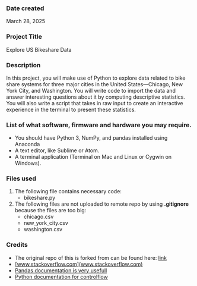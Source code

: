 ### Date created

March 28, 2025

### Project Title

Explore US Bikeshare Data

### Description

In this project, you will make use of Python to explore data related to bike share systems for three major cities in the United States—Chicago, New York City, and Washington. You will write code to import the data and answer interesting questions about it by computing descriptive statistics. You will also write a script that takes in raw input to create an interactive experience in the terminal to present these statistics.

### List of what software, firmware and hardware you may require.

- You should have Python 3, NumPy, and pandas installed using Anaconda
- A text editor, like Sublime or Atom.
- A terminal application (Terminal on Mac and Linux or Cygwin on Windows).

### Files used

1. The following file contains necessary code:
   - bikeshare.py
2. The following files are not uploaded to remote repo by using **.gitignore** because the files are too big:
   - chicago.csv
   - new_york_city.csv
   - washington.csv

### Credits

- The original repo of this is forked from can be found here: [link](https://github.com/udacity/pdsnd_github.git "Git")
- [www.stackoverflow.com](www.stackoverflow.com)
- [Pandas documentation is very usefull](https://pandas.pydata.org/docs/)
- [Python documentation for controlflow](https://docs.python.org/3/tutorial/controlflow.html)
